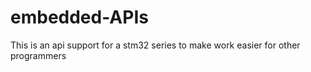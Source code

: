 # embedded-APIs
This is an api support for a stm32 series to make work easier for other programmers
